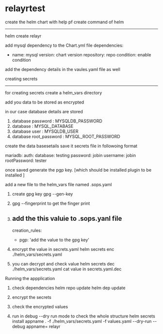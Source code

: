 # relayrtest

create the helm chart with help pf create command of helm
**************************************************

helm create relayr

add mysql dependency to the Chart.yml file
dependencies:
  - name: mysql
    version: chart version 
    repository: repo 
    condition: enable condition

add the dependency details in the vaules.yaml file as well


creating secrets
****************

for creating secrets create a helm_vars directory

add you data to be stored as encrypted

in our case database details are stored 

1. database password      : MYSQLDB_PASSWORD
2. database               : MYSQL_DATABASE
3. database user          : MYSQLDB_USER
4. database root_password : MYSQL_ROOT_PASSWORD

create the data basesetails save it secrets file in followoing format

mariadb:
    auth:
        database: testing
        password: jobin
        username: jobin
        rootPassword: tester

once saved generate the pgp key. [which should be installed plugin to be installed ]

add a new file to the helm_vars file named .sops.yaml

1. create gpg key gpg --gen-key
2. gpg --fingerprint to get the finger print
3. add the this valuie to .sops.yanl file 
    ---
    creation_rules:
      - pgp: 'add the value to the gpg key'
4. encrypt the value in secrets.yaml 
    helm secrets enc ./helm_vars/secrets.yaml

5. you can decrypt and check value
    helm secrets dec ./helm_vars/secrets.yaml 
    cat value in secrets.yaml.dec


Running the appplication 
1. check dependencies
  helm repo update
  helm dep update

2. encrypt the secrets
3. check the encrypted values
4. run in debug --dry run mode to check the whole structure
   helm secrets install appname . -f ./helm_vars/secrets.yaml -f values.yaml  --dry-run --debug
   appname= relayr
